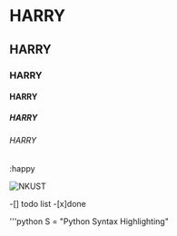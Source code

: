 # HARRY
## HARRY
### HARRY
#### HARRY
##### HARRY
###### HARRY

:happy



![NKUST](NKUST.png[NKUST])


-[] todo list 
-[x]done


'''python
S = "Python Syntax Highlighting"

